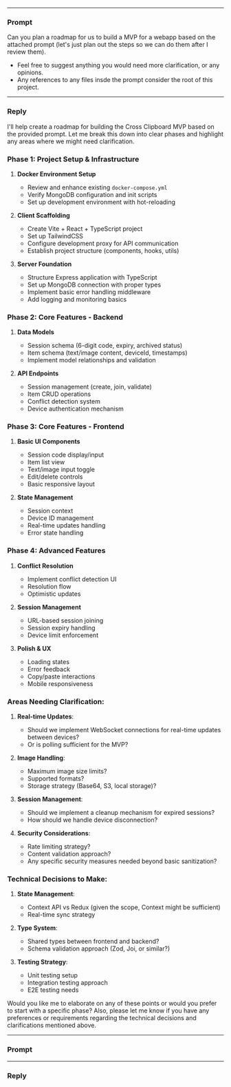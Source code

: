
---

### Prompt

Can you plan a roadmap for us to build a MVP for a webapp based on the attached prompt (let's just plan out the steps so we can do them after I review them).

- Feel free to suggest anything you would need more clarification, or any opinions.
- Any references to any files insde the prompt consider the root of this project.

---

### Reply

I'll help create a roadmap for building the Cross Clipboard MVP based on the provided prompt. Let me break this down into clear phases and highlight any areas where we might need clarification.

### Phase 1: Project Setup & Infrastructure
1. **Docker Environment Setup**
   - Review and enhance existing `docker-compose.yml`
   - Verify MongoDB configuration and init scripts
   - Set up development environment with hot-reloading

2. **Client Scaffolding**
   - Create Vite + React + TypeScript project
   - Set up TailwindCSS
   - Configure development proxy for API communication
   - Establish project structure (components, hooks, utils)

3. **Server Foundation**
   - Structure Express application with TypeScript
   - Set up MongoDB connection with proper types
   - Implement basic error handling middleware
   - Add logging and monitoring basics

### Phase 2: Core Features - Backend
1. **Data Models**
   - Session schema (6-digit code, expiry, archived status)
   - Item schema (text/image content, deviceId, timestamps)
   - Implement model relationships and validation

2. **API Endpoints**
   - Session management (create, join, validate)
   - Item CRUD operations
   - Conflict detection system
   - Device authentication mechanism

### Phase 3: Core Features - Frontend
1. **Basic UI Components**
   - Session code display/input
   - Item list view
   - Text/image input toggle
   - Edit/delete controls
   - Basic responsive layout

2. **State Management**
   - Session context
   - Device ID management
   - Real-time updates handling
   - Error state handling

### Phase 4: Advanced Features
1. **Conflict Resolution**
   - Implement conflict detection UI
   - Resolution flow
   - Optimistic updates

2. **Session Management**
   - URL-based session joining
   - Session expiry handling
   - Device limit enforcement

3. **Polish & UX**
   - Loading states
   - Error feedback
   - Copy/paste interactions
   - Mobile responsiveness

### Areas Needing Clarification:
1. **Real-time Updates**:
   - Should we implement WebSocket connections for real-time updates between devices?
   - Or is polling sufficient for the MVP?

2. **Image Handling**:
   - Maximum image size limits?
   - Supported formats?
   - Storage strategy (Base64, S3, local storage)?

3. **Session Management**:
   - Should we implement a cleanup mechanism for expired sessions?
   - How should we handle device disconnection?

4. **Security Considerations**:
   - Rate limiting strategy?
   - Content validation approach?
   - Any specific security measures needed beyond basic sanitization?

### Technical Decisions to Make:
1. **State Management**:
   - Context API vs Redux (given the scope, Context might be sufficient)
   - Real-time sync strategy

2. **Type System**:
   - Shared types between frontend and backend?
   - Schema validation approach (Zod, Joi, or similar?)

3. **Testing Strategy**:
   - Unit testing setup
   - Integration testing approach
   - E2E testing needs

Would you like me to elaborate on any of these points or would you prefer to start with a specific phase? Also, please let me know if you have any preferences or requirements regarding the technical decisions and clarifications mentioned above.

---

### Prompt



---

### Reply


